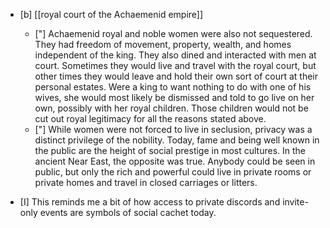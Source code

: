 - [b] [[royal court of the Achaemenid empire]]
	* ["] Achaemenid royal and noble women were also not sequestered. They had freedom of movement, property, wealth, and homes independent of the king. They also dined and interacted with men at court. Sometimes they would live and travel with the royal court, but other times they would leave and hold their own sort of court at their personal estates. Were a king to want nothing to do with one of his wives, she would most likely be dismissed and told to go live on her own, possibly with her royal children. Those children would not be cut out royal legitimacy for all the reasons stated above.
	* ["] While women were not forced to live in seclusion, privacy was a distinct privilege of the nobility. Today, fame and being well known in the public are the height of social prestige in most cultures. In the ancient Near East, the opposite was true. Anybody could be seen in public, but only the rich and powerful could live in private rooms or private homes and travel in closed carriages or litters. 

- [I] This reminds me a bit of how access to private discords and invite-only events are symbols of social cachet today. 